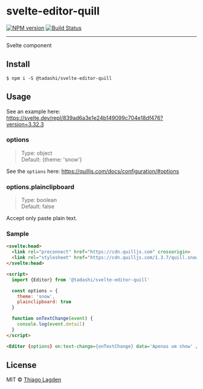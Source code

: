# svelte-editor-quill

[![NPM version][npm-img]][npm]
[![Build Status][ci-img]][ci]


[npm-img]:         https://img.shields.io/npm/v/@tadashi/svelte-editor-quill.svg
[npm]:             https://www.npmjs.com/package/@tadashi/svelte-editor-quill
[ci-img]:          https://github.com/lagden/svelte-editor-quill/workflows/Node.js%20CI/badge.svg
[ci]:              https://github.com/lagden/svelte-editor-quill/actions?query=workflow%3A%22Node.js+CI%22

---

Svelte component


## Install

```
$ npm i -S @tadashi/svelte-editor-quill
```


## Usage

See an example here: https://svelte.dev/repl/839ad6a3e1e24b149099c704e18df476?version=3.32.3

### options

> Type: object  
> Default: {theme: 'snow'}

See the `options` here: https://quilljs.com/docs/configuration/#options


### options.plainclipboard

> Type: boolean  
> Default: false

Accept only paste plain text.


### Sample

```html
<svelte:head>
  <link rel="preconnect" href="https://cdn.quilljs.com" crossorigin>
  <link rel="stylesheet" href="https://cdn.quilljs.com/1.3.7/quill.snow.css">
</svelte:head>

<script>
  import {Editor} from '@tadashi/svelte-editor-quill'

  const options = {
    theme: 'snow',
    plainclipboard: true
  }

  function onTextChange(event) {
    console.log(event.detail)
  }
</script>

<Editor {options} on:text-change={onTextChange} data='Apenas um show' />
```


## License

MIT © [Thiago Lagden](https://github.com/lagden)
